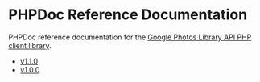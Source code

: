 # PHPDoc Reference Documentation

PHPDoc reference documentation for the [Google Photos Library API PHP client library](https://github.com/google/php-photoslibrary).

* [v1.1.0](v1.1.0/)
* [v1.0.0](v1.0.0/)
